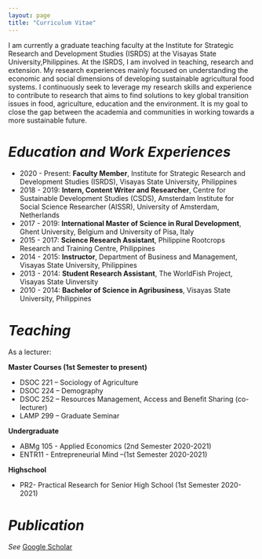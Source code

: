 ```yaml
---
layout: page
title: "Curriculum Vitae"
---
```


I am currently a graduate teaching faculty at the Institute for Strategic Research and Development Studies (ISRDS) at the Visayas State University,Philippines. At the ISRDS, I am involved in teaching, research and extension. My research experiences mainly focused on understanding the economic and social dimensions of developing sustainable agricultural food systems. I continuously seek to leverage my research skills and experience to contribute to research that aims to find solutions to key global transition issues in food, agriculture, education and the environment. It is my goal to close the gap between the academia and communities in working towards a more sustainable future.

# _**Education and Work Experiences**_
* 2020 - Present: **Faculty Member**, Institute for Strategic Research and Development Studies (ISRDS), Visayas State University, Philippines
* 2018 - 2019: **Intern, Content Writer and Researcher**, Centre for Sustainable Development Studies (CSDS), Amsterdam Institute for Social Science Researcher (AISSR), University of Amsterdam, Netherlands
* 2017 - 2019: **International Master of Science in Rural Development**, Ghent University, Belgium and University of Pisa, Italy
* 2015 - 2017: **Science Research Assistant**, Philippine Rootcrops Research and Training Centre, Philippines
* 2014 - 2015: **Instructor**, Department of Business and Management, Visayas State University, Philippines
* 2013 - 2014: **Student Research Assistant**, The WorldFish Project, Visayas State Uinversity
* 2010 - 2014: **Bachelor of Science in Agribusiness**, Visayas State University, Philippines

# _**Teaching**_

As a lecturer:

**Master Courses (1st Semester to present)**

* DSOC 221 – Sociology of Agriculture
* DSOC 224 – Demography
* DSOC 252 – Resources Management, Access and Benefit Sharing (co-lecturer)
* LAMP 299 – Graduate Seminar

**Undergraduate**

* ABMg 105 - Applied Economics (2nd Semester 2020-2021) 
* ENTR11   - Entrepreneurial Mind –(1st Semester 2020-2021)

**Highschool**

* PR2- Practical Research for Senior High School (1st Semester 2020-2021)


# _**Publication**_

*See*
[Google Scholar](https://scholar.google.ca/citations?user=3R9ZhooAAAAJ&hl=en)
